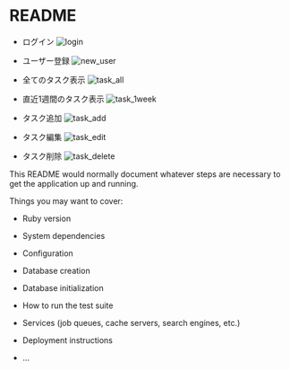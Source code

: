 # README

* ログイン
![login](https://user-images.githubusercontent.com/72600117/155981377-d5de787e-5918-447c-81bb-ca0e15f09c52.png)

* ユーザー登録
![new_user](https://user-images.githubusercontent.com/72600117/155981446-79f64370-b12e-42d3-8ddf-f3c2206e3825.png)

* 全てのタスク表示
![task_all](https://user-images.githubusercontent.com/72600117/155981554-fc3b5dbe-498d-4128-a6d9-9f474255d18e.png)

* 直近1週間のタスク表示
![task_1week](https://user-images.githubusercontent.com/72600117/155981600-9a3daccb-e2cb-48f2-b5d2-0c244145f889.png)

* タスク追加
![task_add](https://user-images.githubusercontent.com/72600117/155981650-06544e2b-c42d-43ee-98ed-07d81ba2840a.png)

* タスク編集
![task_edit](https://user-images.githubusercontent.com/72600117/155981696-651d3f75-0b9c-4100-baaa-3b7a4596fae5.png)

* タスク削除
![task_delete](https://user-images.githubusercontent.com/72600117/155981726-87935cc9-55ab-4522-9389-f40109b1483e.png)


This README would normally document whatever steps are necessary to get the
application up and running.

Things you may want to cover:

* Ruby version

* System dependencies

* Configuration

* Database creation

* Database initialization

* How to run the test suite

* Services (job queues, cache servers, search engines, etc.)

* Deployment instructions

* ...
